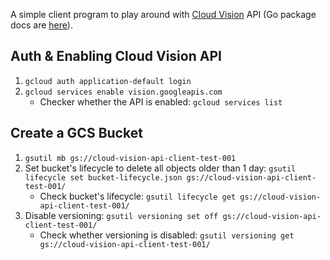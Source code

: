 A simple client program to play around with [Cloud Vision](https://cloud.google.com/vision/) API (Go package docs are [here](https://pkg.go.dev/cloud.google.com/go/vision/apiv1)).

## Auth & Enabling Cloud Vision API

1. `gcloud auth application-default login`
2. `gcloud services enable vision.googleapis.com`
   * Checker whether the API is enabled: `gcloud services list`

## Create a GCS Bucket

1. `gsutil mb gs://cloud-vision-api-client-test-001`
2. Set bucket's lifecycle to delete all objects older than 1 day: `gsutil lifecycle set bucket-lifecycle.json gs://cloud-vision-api-client-test-001/`
   * Check bucket's lifecycle: `gsutil lifecycle get gs://cloud-vision-api-client-test-001/`
3. Disable versioning: `gsutil versioning set off gs://cloud-vision-api-client-test-001/`
   * Check whether versioning is disabled: `gsutil versioning get gs://cloud-vision-api-client-test-001/`
